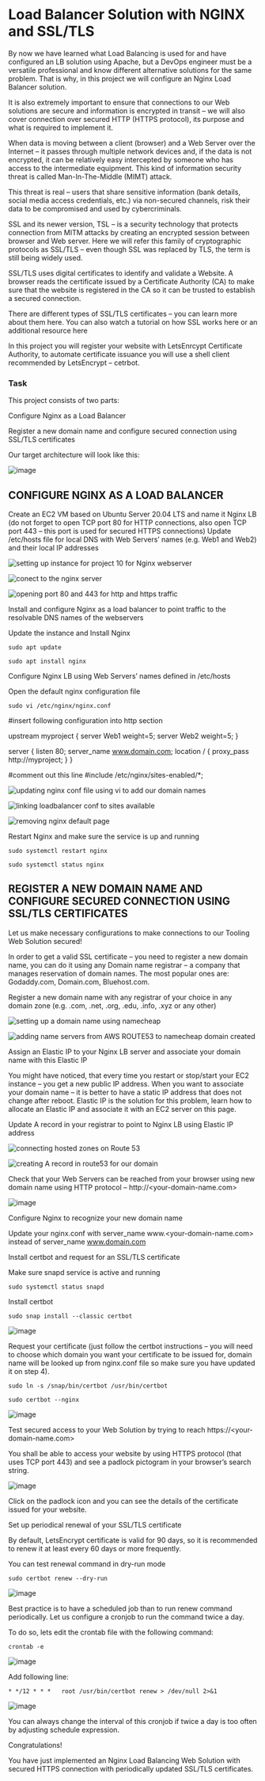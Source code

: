 # Load Balancer Solution with NGINX and SSL/TLS

By now we have learned what Load Balancing is used for and have configured an LB solution using Apache, but a DevOps engineer must be a versatile professional and know different alternative solutions for the same problem. That is why, in this project we will configure an Nginx Load Balancer solution.

It is also extremely important to ensure that connections to our Web solutions are secure and information is encrypted in transit – we will also cover connection over secured HTTP (HTTPS protocol), its purpose and what is required to implement it.

When data is moving between a client (browser) and a Web Server over the Internet – it passes through multiple network devices and, if the data is not encrypted, it can be relatively easy intercepted by someone who has access to the intermediate equipment. This kind of information security threat is called Man-In-The-Middle (MIMT) attack.

This threat is real – users that share sensitive information (bank details, social media access credentials, etc.) via non-secured channels, risk their data to be compromised and used by cybercriminals.

SSL and its newer version, TSL – is a security technology that protects connection from MITM attacks by creating an encrypted session between browser and Web server. Here we will refer this family of cryptographic protocols as SSL/TLS – even though SSL was replaced by TLS, the term is still being widely used.

SSL/TLS uses digital certificates to identify and validate a Website. A browser reads the certificate issued by a Certificate Authority (CA) to make sure that the website is registered in the CA so it can be trusted to establish a secured connection.

There are different types of SSL/TLS certificates – you can learn more about them here. You can also watch a tutorial on how SSL works here or an additional resource here

In this project you will register your website with LetsEnrcypt Certificate Authority, to automate certificate issuance you will use a shell client recommended by LetsEncrypt – cetrbot.


### Task

This project consists of two parts:

Configure Nginx as a Load Balancer

Register a new domain name and configure secured connection using SSL/TLS certificates

Our target architecture will look like this:

![image](https://github.com/Sakirat/Project_Based_Learning/assets/110112922/f1965df6-b724-4642-b58c-1dc2c2bd9793)


## CONFIGURE NGINX AS A LOAD BALANCER

Create an EC2 VM based on Ubuntu Server 20.04 LTS and name it Nginx LB (do not forget to open TCP port 80 for HTTP connections, also open TCP port 443 – this port is used for secured HTTPS connections)
Update /etc/hosts file for local DNS with Web Servers’ names (e.g. Web1 and Web2) and their local IP addresses

![setting up instance for project 10 for Nginx webserver](https://github.com/Sakirat/Project_Based_Learning/assets/110112922/764ff631-4b12-430d-9ee5-abe9db93bde5)

![conect to the nginx server](https://github.com/Sakirat/Project_Based_Learning/assets/110112922/c40c344e-0f17-4f58-a7e4-2cf5d34d79b7)

![opening port 80 and 443 for http and https traffic](https://github.com/Sakirat/Project_Based_Learning/assets/110112922/b300b7ed-21df-4fb5-a5d3-8a7adf5ef7e9)


Install and configure Nginx as a load balancer to point traffic to the resolvable DNS names of the webservers

Update the instance and Install Nginx

`sudo apt update`

`sudo apt install nginx`

Configure Nginx LB using Web Servers’ names defined in /etc/hosts

Open the default nginx configuration file

`sudo vi /etc/nginx/nginx.conf`

#insert following configuration into http section

 upstream myproject {
    server Web1 weight=5;
    server Web2 weight=5;
  }

server {
    listen 80;
    server_name www.domain.com;
    location / {
      proxy_pass http://myproject;
    }
  }

#comment out this line
#include /etc/nginx/sites-enabled/*;

![updating nginx conf file using vi to add our domain names](https://github.com/Sakirat/Project_Based_Learning/assets/110112922/ad1a3d8a-8e93-492d-bcb5-3f5ef6c13371)

![linking loadbalancer conf to sites available](https://github.com/Sakirat/Project_Based_Learning/assets/110112922/7a155225-291e-4b00-92d2-a592393be873)

![removing nginx default page](https://github.com/Sakirat/Project_Based_Learning/assets/110112922/11bd7151-c81c-4820-8883-764a58f51c2c)


Restart Nginx and make sure the service is up and running

`sudo systemctl restart nginx`

`sudo systemctl status nginx`


## REGISTER A NEW DOMAIN NAME AND CONFIGURE SECURED CONNECTION USING SSL/TLS CERTIFICATES

Let us make necessary configurations to make connections to our Tooling Web Solution secured!

In order to get a valid SSL certificate – you need to register a new domain name, you can do it using any Domain name registrar – a company that manages reservation of domain names. The most popular ones are: Godaddy.com, Domain.com, Bluehost.com.

Register a new domain name with any registrar of your choice in any domain zone (e.g. .com, .net, .org, .edu, .info, .xyz or any other)

![setting up a domain name using namecheap](https://github.com/Sakirat/Project_Based_Learning/assets/110112922/ad3da26f-dce0-4358-8948-ae22bf495ead)

![adding name servers from AWS ROUTE53 to namecheap domain created](https://github.com/Sakirat/Project_Based_Learning/assets/110112922/a3a96eae-e2bd-45d3-b254-cb4bd1bc87b0)

Assign an Elastic IP to your Nginx LB server and associate your domain name with this Elastic IP

You might have noticed, that every time you restart or stop/start your EC2 instance – you get a new public IP address. When you want to associate your domain name – it is better to have a static IP address that does not change after reboot. Elastic IP is the solution for this problem, learn how to allocate an Elastic IP and associate it with an EC2 server on this page.

Update A record in your registrar to point to Nginx LB using Elastic IP address

![connecting hosted zones on Route 53](https://github.com/Sakirat/Project_Based_Learning/assets/110112922/6264762b-a045-4080-a977-fac82ce9ee28)

![creating A record in route53 for our domain](https://github.com/Sakirat/Project_Based_Learning/assets/110112922/7deb6d84-a756-4211-9150-58e5d464aa4d)

Check that your Web Servers can be reached from your browser using new domain name using HTTP protocol – http://<your-domain-name.com>

![image](https://github.com/Sakirat/Project_Based_Learning/assets/110112922/04eab50a-7e00-4848-8326-934b020aad70)

Configure Nginx to recognize your new domain name

Update your nginx.conf with server_name www.<your-domain-name.com> instead of server_name www.domain.com

Install certbot and request for an SSL/TLS certificate

Make sure snapd service is active and running

`sudo systemctl status snapd`

Install certbot

`sudo snap install --classic certbot`

![image](https://github.com/Sakirat/Project_Based_Learning/assets/110112922/348066ed-09c9-4f7a-9062-54611c2fc8d1)


Request your certificate (just follow the certbot instructions – you will need to choose which domain you want your certificate to be issued for, domain name will be looked up from nginx.conf file so make sure you have updated it on step 4).

`sudo ln -s /snap/bin/certbot /usr/bin/certbot`

`sudo certbot --nginx`

![image](https://github.com/Sakirat/Project_Based_Learning/assets/110112922/de385ed5-d1a9-4a4f-8b6e-bfabb02d9412)


Test secured access to your Web Solution by trying to reach https://<your-domain-name.com>

You shall be able to access your website by using HTTPS protocol (that uses TCP port 443) and see a padlock pictogram in your browser’s search string.

![image](https://github.com/Sakirat/Project_Based_Learning/assets/110112922/f4cd14a6-f2bb-4bc9-8809-2f669f7ef8a4)


Click on the padlock icon and you can see the details of the certificate issued for your website.  

Set up periodical renewal of your SSL/TLS certificate

By default, LetsEncrypt certificate is valid for 90 days, so it is recommended to renew it at least every 60 days or more frequently.

You can test renewal command in dry-run mode

`sudo certbot renew --dry-run`

![image](https://github.com/Sakirat/Project_Based_Learning/assets/110112922/2773d8d7-405c-42dd-98a0-f3f42ddd460c)


Best practice is to have a scheduled job than to run renew command periodically. Let us configure a cronjob to run the command twice a day.

To do so, lets edit the crontab file with the following command:

`crontab -e`

![image](https://github.com/Sakirat/Project_Based_Learning/assets/110112922/115783cf-a4e3-482b-9ea0-1b4197bffcdb)


Add following line:

`* */12 * * *   root /usr/bin/certbot renew > /dev/null 2>&1`

![image](https://github.com/Sakirat/Project_Based_Learning/assets/110112922/eda32c46-6577-4b70-a1b6-67b89b8c704d)

You can always change the interval of this cronjob if twice a day is too often by adjusting schedule expression.

Congratulations!

You have just implemented an Nginx Load Balancing Web Solution with secured HTTPS connection with periodically updated SSL/TLS certificates.

